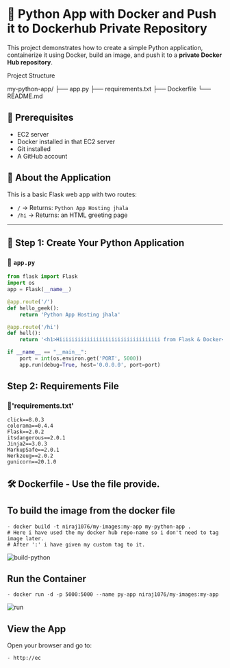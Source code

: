 
# 🚀 Python App with Docker and Push it to Dockerhub Private Repository

This project demonstrates how to create a simple Python application, containerize it using Docker, build an image, and push it to a **private Docker Hub repository**.

Project Structure

my-python-app/
├── app.py
├── requirements.txt
├── Dockerfile
└── README.md

## 🧾 Prerequisites

- EC2 server
- Docker installed in that EC2 server
- Git installed
- A GitHub account

## 🧠 About the Application

This is a basic Flask web app with two routes:

- `/` → Returns: `Python App Hosting jhala`
- `/hi` → Returns: an HTML greeting page

---

## 🧱 Step 1: Create Your Python Application

### 🔸 `app.py`

```python
from flask import Flask
import os
app = Flask(__name__)

@app.route('/')
def hello_geek():
    return 'Python App Hosting jhala'

@app.route('/hi')
def hell():
    return '<h1>Hiiiiiiiiiiiiiiiiiiiiiiiiiiiiiiiii from Flask & Docker</h1>'

if __name__ == "__main__":
    port = int(os.environ.get('PORT', 5000))
    app.run(debug=True, host='0.0.0.0', port=port)
```

## Step 2: Requirements File
### 🔸'requirements.txt'
```text
click==8.0.3
colorama==0.4.4
Flask==2.0.2
itsdangerous==2.0.1
Jinja2==3.0.3
MarkupSafe==2.0.1
Werkzeug==2.0.2
gunicorn==20.1.0

```


## 🛠️ Dockerfile - Use the file provide.


## To build the image from the docker file 

	- docker build -t niraj1076/my-images:my-app my-python-app .
	# Here i have used the my docker hub repo-name so i don't need to tag image later. 
	# After ':' i have given my custom tag to it.
 
![build-python](https://github.com/user-attachments/assets/61b1ca85-c92c-4189-b5b0-43e101f14bd6)

## Run the Container

	- docker run -d -p 5000:5000 --name py-app niraj1076/my-images:my-app


![run](https://github.com/user-attachments/assets/06cc9c2d-8c73-4ed3-a36c-c19f1941af5c)


## View the App
Open your browser and go to:

	- http://ec

